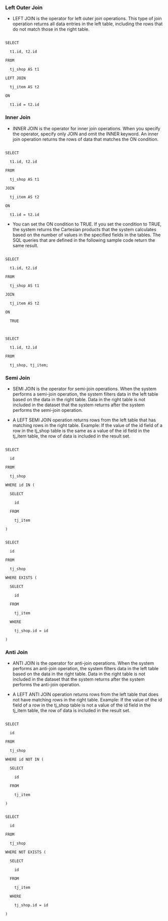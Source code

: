 ### Left Outer Join

* LEFT JOIN is the operator for left outer join operations. This type of join operation returns all data entries in the left table, including the rows that do not match those in the right table.

```

SELECT

  t1.id, t2.id

FROM

  tj_shop AS t1

LEFT JOIN

  tj_item AS t2

ON

  t1.id = t2.id

```



### Inner Join

* INNER JOIN is the operator for inner join operations. When you specify the operator, specify only JOIN and omit the INNER keyword. An inner join operation returns the rows of data that matches the ON condition.

```

SELECT

  t1.id, t2.id

FROM

  tj_shop AS t1

JOIN

  tj_item AS t2

ON

  t1.id = t2.id

```



* You can set the ON condition to TRUE. If you set the condition to TRUE, the system returns the Cartesian products that the system calculates based on the number of values in the specified fields in the tables. The SQL queries that are defined in the following sample code return the same result.

```

SELECT

  t1.id, t2.id

FROM

  tj_shop AS t1

JOIN

  tj_item AS t2

ON

  TRUE



SELECT

  t1.id, t2.id

FROM

  tj_shop, tj_item;

```



### Semi Join

* SEMI JOIN is the operator for semi-join operations. When the system performs a semi-join operation, the system filters data in the left table based on the data in the right table. Data in the right table is not included in the dataset that the system returns after the system performs the semi-join operation.

* A LEFT SEMI JOIN operation returns rows from the left table that has matching rows in the right table. Example: If the value of the id field of a row in the tj_shop table is the same as a value of the id field in the tj_item table, the row of data is included in the result set.



```

SELECT

  id

FROM

  tj_shop

WHERE id IN (

  SELECT

    id

  FROM

    tj_item

)

```



```

SELECT

  id

FROM

  tj_shop

WHERE EXISTS (

  SELECT

    id

  FROM

    tj_item

  WHERE

    tj_shop.id = id

)

```



### Anti Join

* ANTI JOIN is the operator for anti-join operations. When the system performs an anti-join operation, the system filters data in the left table based on the data in the right table. Data in the right table is not included in the dataset that the system returns after the system performs the anti-join operation.

* A LEFT ANTI JOIN operation returns rows from the left table that does not have matching rows in the right table. Example: If the value of the id field of a row in the tj_shop table is not a value of the id field in the tj_item table, the row of data is included in the result set.



```

SELECT

  id

FROM

  tj_shop

WHERE id NOT IN (

  SELECT

    id

  FROM

    tj_item

)

```



```

SELECT

  id

FROM

  tj_shop

WHERE NOT EXISTS (

  SELECT

    id

  FROM

    tj_item

  WHERE

    tj_shop.id = id

)

```
